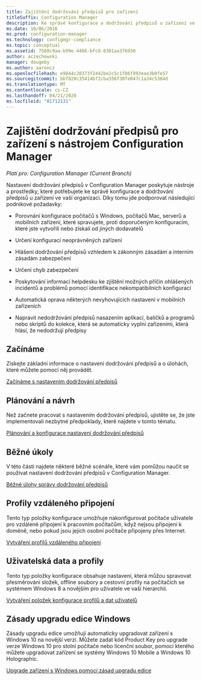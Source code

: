 ```yaml
---
title: Zajištění dodržování předpisů pro zařízení
titleSuffix: Configuration Manager
description: Ke správě konfigurace a dodržování předpisů u zařízení ve vaší organizaci použijte Configuration Manager.
ms.date: 10/06/2016
ms.prod: configuration-manager
ms.technology: configmgr-compliance
ms.topic: conceptual
ms.assetid: 7568c9aa-b99e-4466-bfc8-0301aa376930
author: aczechowski
manager: dougeby
ms.author: aaroncz
ms.openlocfilehash: e9844c20373f2442be2c5c1f06f893eae3b0fe57
ms.sourcegitcommit: bbf820c35414bf2cba356f30fe047c1a34c5384d
ms.translationtype: MT
ms.contentlocale: cs-CZ
ms.lasthandoff: 04/21/2020
ms.locfileid: "81712131"
---
```

# <a name="ensure-device-compliance-with-configuration-manager"></a>Zajištění dodržování předpisů pro zařízení s nástrojem Configuration Manager

*Platí pro: Configuration Manager (Current Branch)*

Nastavení dodržování předpisů v Configuration Manager poskytuje nástroje a prostředky, které potřebujete ke správě konfigurace a dodržování předpisů u zařízení ve vaší organizaci. Díky tomu jde podporovat následující podnikové požadavky:  

-   Porovnání konfigurace počítačů s Windows, počítačů Mac, serverů a mobilních zařízení, které spravujete, proti doporučeným konfiguracím, které jste vytvořili nebo získali od jiných dodavatelů  

-   Určení konfigurací neoprávněných zařízení  

-   Hlášení dodržování předpisů vzhledem k zákonným zásadám a interním zásadám zabezpečení  

-   Určení chyb zabezpečení  

-   Poskytování informací helpdesku ke zjištění možných příčin ohlášených incidentů a problémů pomocí identifikace nekompatibilních konfigurací  

-   Automatická oprava některých nevyhovujících nastavení v mobilních zařízeních  

-   Napravit nedodržování předpisů nasazením aplikací, balíčků a programů nebo skriptů do kolekce, která se automaticky vyplní zařízeními, která hlásí, že nedodržují předpisy  


## <a name="get-started"></a>Začínáme  
 Získejte základní informace o nastavení dodržování předpisů a o úlohách, které můžete pomocí něj provádět.  

 [Začínáme s nastavením dodržování předpisů](../../compliance/get-started/get-started-with-compliance-settings.md)  

## <a name="plan-and-design"></a>Plánování a návrh  
 Než začnete pracovat s nastavením dodržování předpisů, ujistěte se, že jste implementovali nezbytné předpoklady, které najdete v tomto tématu.  

 [Plánování a konfigurace nastavení dodržování předpisů](../../compliance/plan-design/plan-for-and-configure-compliance-settings.md)  

## <a name="common-tasks"></a>Běžné úkoly  
 V této části najdete některé běžné scénáře, které vám pomůžou naučit se používat nastavení dodržování předpisů v Configuration Manager.  

 [Běžné úlohy správy dodržování předpisů](../../compliance/plan-design/common-tasks-for-managing-compliance.md)  

## <a name="remote-connection-profiles"></a>Profily vzdáleného připojení  
 Tento typ položky konfigurace umožňuje nakonfigurovat počítače uživatele pro vzdálené připojení k pracovním počítačům, když nejsou připojeni k doméně, nebo pokud jsou jejich osobní počítače připojeny přes Internet.  

 [Vytváření profilů vzdáleného připojení](../deploy-use/create-remote-connection-profiles.md)  

## <a name="user-data-and-profiles"></a>Uživatelská data a profily  
 Tento typ položky konfigurace obsahuje nastavení, která můžou spravovat přesměrování složek, offline soubory a cestovní profily na počítačích se systémem Windows 8 a novějším pro uživatele ve vaší hierarchii.  

 [Vytváření položek konfigurace profilů a dat uživatelů](../deploy-use/create-user-data-and-profiles-configuration-items.md)  

## <a name="windows-edition-upgrade-policy"></a>Zásady upgradu edice Windows  
 Zásady upgradu edice umožňují automaticky upgradovat zařízení s Windows 10 na novější verzi. Můžete zadat kód Product Key pro upgrade verze Windows 10 pro stolní počítače nebo licenční soubor, pomocí kterého můžete upgradovat zařízení se systémy Windows 10 Mobile a Windows 10 Holographic.  

 [Upgrade zařízení s Windows pomocí zásad upgradu edice](../deploy-use/upgrade-windows-version.md)  
